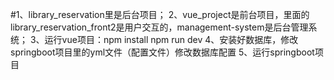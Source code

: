 #1、library_reservation里是后台项目；
2、vue_project是前台项目，里面的library_reservation_front2是用户交互的，management-system是后台管理系统；
3、运行vue项目：npm install
               npm run dev
4、安装好数据库，修改springboot项目里的yml文件（配置文件）修改数据库配置
5、运行springboot项目
